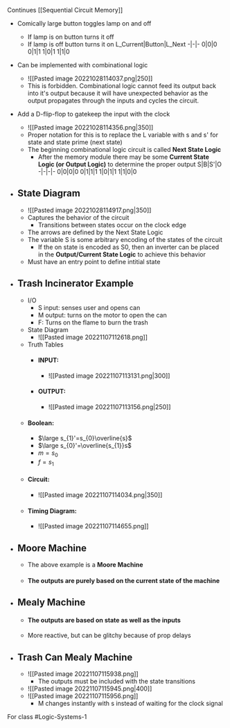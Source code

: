 
Continues [[Sequential Circuit Memory]]
- Comically large button toggles lamp on and off
	- If lamp is on button turns it off
	- If lamp is off button turns it on
L_Current|Button|L_Next
-|-|-
0|0|0
0|1|1
1|0|1
1|1|0

- Can be implemented with combinational logic
	- ![[Pasted image 20221028114037.png|250]]
	- This is forbidden. Combinational logic cannot feed its output back into it's output because it will have unexpected behavior as the output propagates through the inputs and cycles the circuit.
- Add a D-flip-flop to gatekeep the input with the clock
	- ![[Pasted image 20221028114356.png|350]]
	- Proper notation for this is to replace the L variable with s and s' for state and state prime (next state)
	- The beginning combinational logic circuit is called **Next State Logic**
		- After the memory module there may be some **Current State Logic (or Output Logic)** to determine the proper output
S|B|S'|O
-|-|-|-
0|0|0|0
0|1|1|1
1|0|1|1
1|1|0|0
- ## State Diagram
	- ![[Pasted image 20221028114917.png|350]]
	- Captures the behavior of the circuit
		- Transitions between states occur on the clock edge
	- The arrows are defined by the Next State Logic
	- The variable S is some arbitrary encoding of the states of the circuit
		- If the on state is encoded as S0, then an inverter can be placed in the **Output/Current State Logic** to achieve this behavior
	- Must have an entry point to define intitial state
- ## Trash Incinerator Example
	- I/O
		- S input: senses user and opens can
		- M output: turns on the motor to open the can
		- F: Turns on the flame to burn the trash
	- State Diagram
		- ![[Pasted image 20221107112618.png]]
	- Truth Tables
		- #### INPUT:
			- ![[Pasted image 20221107113131.png|300]]
		- #### OUTPUT:
			- ![[Pasted image 20221107113156.png|250]]
	- #### Boolean:
		- $\large s_{1}'=s_{0}\overline{s}$
		- $\large s_{0}'=\overline{s_{1}}s$
		- $m=s_{0}$
		- $f=s_{1}$
	- #### Circuit:
		- ![[Pasted image 20221107114034.png|350]]
	- #### Timing Diagram:
		- ![[Pasted image 20221107114655.png]]
- ## Moore Machine
	- The above example is a **Moore Machine**
	- #### The outputs are purely based on the current state of the machine
- ## Mealy Machine
	- #### The outputs are based on state as well as the inputs
	- More reactive, but can be glitchy because of prop delays
- ## Trash Can Mealy Machine
	- ![[Pasted image 20221107115938.png]]
		- The outputs must be included with the state transitions
	- ![[Pasted image 20221107115945.png|400]]
	- ![[Pasted image 20221107115956.png]]
		- M changes instantly with s instead of waiting for the clock signal



For class #Logic-Systems-1 